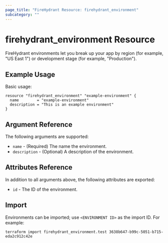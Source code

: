 ```yaml
---
page_title: "FireHydrant Resource: firehydrant_environment"
subcategory: ""
---
```


# firehydrant_environment Resource

FireHydrant environments let you break up your app by region (for example, "US East 1")
or development stage (for example, "Production").

## Example Usage

Basic usage:
```hcl
resource "firehydrant_environment" "example-environment" {
  name        = "example-environment"
  description = "This is an example environment"
}
```

## Argument Reference

The following arguments are supported:

* `name` - (Required) The name the environment.
* `description` - (Optional) A description of the environment.

## Attributes Reference

In addition to all arguments above, the following attributes are exported:

* `id` - The ID of the environment.

## Import

Environments can be imported; use `<ENVIRONMENT ID>` as the import ID. For example:

```shell
terraform import firehydrant_environment.test 3638b647-b99c-5051-b715-eda2c912c42e
```
